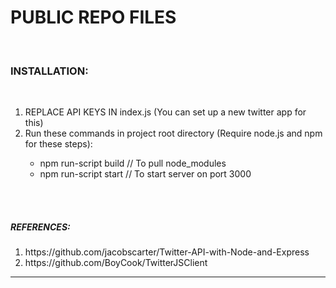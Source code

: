 <h1><strong>PUBLIC REPO FILES</strong></h1>
<br />
<h3>INSTALLATION:</h3>
<br />
<ol><li>REPLACE API KEYS IN index.js (You can set up a new twitter app for this)</li>
  <li>Run these commands in project root directory (Require node.js and npm for these steps):</li>
    <ul>
      <li>npm run-script build // To pull node_modules</li>
      <li>npm run-script start // To start server on port 3000</li>
    </ul>
 </ol>
 <br /><br />
<h5>REFERENCES:</h5>
<ol>
  <li>https://github.com/jacobscarter/Twitter-API-with-Node-and-Express</li>
  <li>https://github.com/BoyCook/TwitterJSClient</li>
</ol>
<hr>
